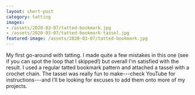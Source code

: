 ```yaml
---
layout: short-post
category: tatting
images: 
- /assets/2020-03-07/tatted-bookmark.jpg
- /assets/2020-03-07/tatted-bookmark-tassel.jpg
featured-image: /assets/2020-03-07/tatted-bookmark.jpg
---
```

My first go-around with tatting. I made quite a few mistakes in this one (see if you can spot the loop that I skipped!) but overall I'm satisfied with the result. I used a regular tatted bookmark pattern and attached a tassel with a crochet chain. The tassel was really fun to make---check YouTube for instructions---and I'll be looking for excuses to add them onto more of my projects.